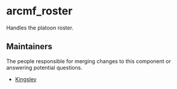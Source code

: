 arcmf_roster
===========
Handles the platoon roster.

## Maintainers
The people responsible for merging changes to this component or answering potential questions.
- [Kingsley](https://github.com/jameslkingsley)